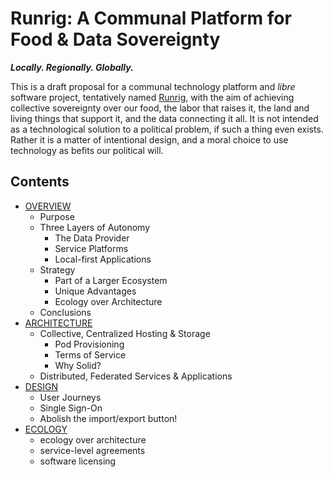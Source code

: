 # Runrig: A Communal Platform for Food & Data Sovereignty
___Locally. Regionally. Globally.___

This is a draft proposal for a communal technology platform and _libre_ software project, tentatively named [Runrig](https://en.wikipedia.org/wiki/Run_rig), with the aim of achieving collective sovereignty over our food, the labor that raises it, the land and living things that support it, and the data connecting it all. It is not intended as a technological solution to a political problem, if such a thing even exists. Rather it is a matter of intentional design, and a moral choice to use technology as befits our political will.

## Contents
- [OVERVIEW](overview.md)
  - Purpose
  - Three Layers of Autonomy
    - The Data Provider
    - Service Platforms
    - Local-first Applications
  - Strategy
    - Part of a Larger Ecosystem
    - Unique Advantages
    - Ecology over Architecture
  - Conclusions
- [ARCHITECTURE](architecture.md)
  - Collective, Centralized Hosting & Storage
    - Pod Provisioning
    - Terms of Service
    - Why Solid?
  - Distributed, Federated Services & Applications
- [DESIGN](design.md)
  - User Journeys
  - Single Sign-On
  - Abolish the import/export button!
- [ECOLOGY](ecology.md)
  - ecology over architecture
  - service-level agreements
  - software licensing
